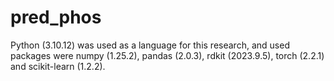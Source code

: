 # pred_phos
Python (3.10.12) was used as a language for this research, and used packages were numpy (1.25.2), pandas (2.0.3), rdkit (2023.9.5), torch (2.2.1) and scikit-learn (1.2.2).
